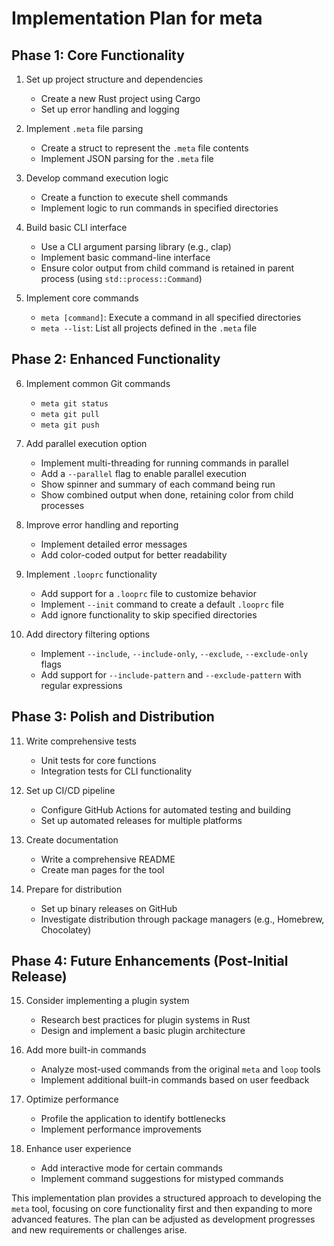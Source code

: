 # Implementation Plan for meta

## Phase 1: Core Functionality

1. Set up project structure and dependencies
   - Create a new Rust project using Cargo
   - Set up error handling and logging

2. Implement `.meta` file parsing
   - Create a struct to represent the `.meta` file contents
   - Implement JSON parsing for the `.meta` file

3. Develop command execution logic
   - Create a function to execute shell commands
   - Implement logic to run commands in specified directories

4. Build basic CLI interface
   - Use a CLI argument parsing library (e.g., clap)
   - Implement basic command-line interface
   - Ensure color output from child command is retained in parent process (using `std::process::Command`)

5. Implement core commands
   - `meta [command]`: Execute a command in all specified directories
   - `meta --list`: List all projects defined in the `.meta` file

## Phase 2: Enhanced Functionality

6. Implement common Git commands
   - `meta git status`
   - `meta git pull`
   - `meta git push`

7. Add parallel execution option
   - Implement multi-threading for running commands in parallel
   - Add a `--parallel` flag to enable parallel execution
   - Show spinner and summary of each command being run
   - Show combined output when done, retaining color from child processes

8. Improve error handling and reporting
   - Implement detailed error messages
   - Add color-coded output for better readability

9. Implement `.looprc` functionality
   - Add support for a `.looprc` file to customize behavior
   - Implement `--init` command to create a default `.looprc` file
   - Add ignore functionality to skip specified directories

10. Add directory filtering options
    - Implement `--include`, `--include-only`, `--exclude`, `--exclude-only` flags
    - Add support for `--include-pattern` and `--exclude-pattern` with regular expressions

## Phase 3: Polish and Distribution

11. Write comprehensive tests
    - Unit tests for core functions
    - Integration tests for CLI functionality

12. Set up CI/CD pipeline
    - Configure GitHub Actions for automated testing and building
    - Set up automated releases for multiple platforms

13. Create documentation
    - Write a comprehensive README
    - Create man pages for the tool

14. Prepare for distribution
    - Set up binary releases on GitHub
    - Investigate distribution through package managers (e.g., Homebrew, Chocolatey)

## Phase 4: Future Enhancements (Post-Initial Release)

15. Consider implementing a plugin system
    - Research best practices for plugin systems in Rust
    - Design and implement a basic plugin architecture

16. Add more built-in commands
    - Analyze most-used commands from the original `meta` and `loop` tools
    - Implement additional built-in commands based on user feedback

17. Optimize performance
    - Profile the application to identify bottlenecks
    - Implement performance improvements

18. Enhance user experience
    - Add interactive mode for certain commands
    - Implement command suggestions for mistyped commands

This implementation plan provides a structured approach to developing the `meta` tool, focusing on core functionality first and then expanding to more advanced features. The plan can be adjusted as development progresses and new requirements or challenges arise.
